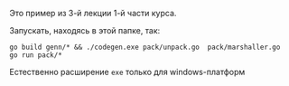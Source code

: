 Это пример из 3-й лекции 1-й части курса.

Запускать, находясь в этой папке, так:

``` shell
go build genn/* && ./codegen.exe pack/unpack.go  pack/marshaller.go
go run pack/*
```

Естественно расширение `exe` только для windows-платформ